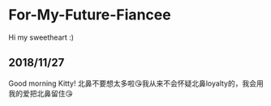 # For-My-Future-Fiancee
Hi my sweetheart :)  

## 2018/11/27
Good morning Kitty! 北鼻不要想太多啦😘我从来不会怀疑北鼻loyalty的，我会用我的爱把北鼻留住😘
  
